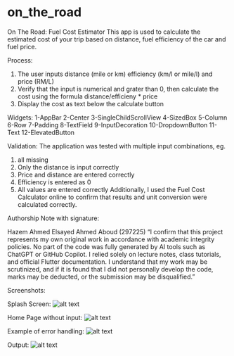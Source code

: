 # on_the_road

On The Road: Fuel Cost Estimator
This app is used to calculate the estimated cost of your trip based on distance, fuel efficiency of the car and fuel price.

Process:
1) The user inputs distance (mile or km) efficiency (km/l or mile/l) and price (RM/L)
2) Verify that the input is numerical and grater than 0, then calculate the cost using the formula distance/efficieny * price
3) Display the cost as text below the calculate button

Widgets:
1-AppBar
2-Center
3-SingleChildScrollView
4-SizedBox
5-Column
6-Row
7-Padding
8-TextField
9-InputDecoration
10-DropdownButton
11-Text
12-ElevatedButton

Validation:
The application was tested with multiple input combinations, eg.
1) all missing
2) Only the distance is input correctly
3) Price and distance are entered correctly
4) Efficiency is entered as 0
5) All values are entered correctly
Additionally, I used the Fuel Cost Calculator online to confirm that results and unit conversion were calculated correctly.

Authorship Note with signature:

Hazem Ahmed Elsayed Ahmed Aboud (297225)
“I confirm that this project represents my own original work in accordance with academic integrity policies. No part of the code was fully generated by AI tools such as ChatGPT or GitHub Copilot. I relied solely on lecture notes, class tutorials, and official Flutter documentation. I understand that my work may be scrutinized, and if it is found that I did not personally develop the code, marks may be deducted, or the submission may be disqualified.”

Screenshots:

Splash Screen:
![alt text](image-1.png)

Home Page without input:
![alt text](image-2.png)

Example of error handling:
![alt text](image-3.png)

Output:
![alt text](image-4.png)